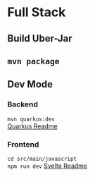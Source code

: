 # Full Stack
## Build Uber-Jar
`mvn package`
---
## Dev Mode
### Backend
`mvn quarkus:dev`  
[Quarkus Readme](https://gitlab.com/joofthan/templates/quarkus-minimal-pom/-/blob/master/README.md)
### Frontend
`cd src/main/javascript`  
`npm run dev`
[Svelte Readme](https://github.com/sveltejs/template/blob/master/README.md)
